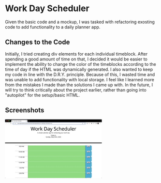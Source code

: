 # Work Day Scheduler
Given the basic code and a mockup, I was tasked with refactoring exosting code to add functionality to a daily planner app.

## Changes to the Code
Initially, I tried creating div elements for each individual timeblock. After spending a good amount of time on that, I decided it would be easier to implement the ability to change the color of the timeblocks according to the time of day if the HTML was dynamically generated. I also wanted to keep my code in line with the D.R.Y. principle. Because of this, I wasted time and was unable to add functionality with local storage. I feel like I learned more from the mistakes I made than the solutions I came up with. In the future, I will try to think critically about the project earlier, rather than going into "autopilot" for the setup/basic HTML.

## Screenshots
![Homepage screenshot](./assets/images/homepageEX.jpeg)
